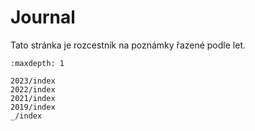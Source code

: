 # Journal

Tato stránka je rozcestník na poznámky řazené podle let.

```{toctree}
:maxdepth: 1

2023/index      
2022/index
2021/index
2019/index
_/index
```
